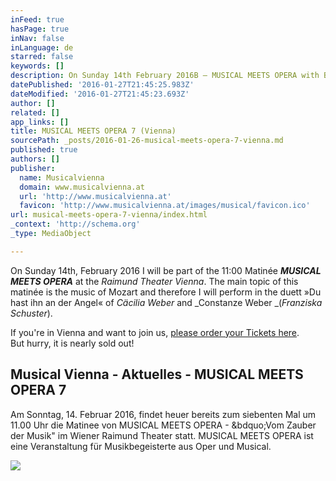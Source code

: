 ```yaml
---
inFeed: true
hasPage: true
inNav: false
inLanguage: de
starred: false
keywords: []
description: On Sunday 14th February 2016B – MUSICAL MEETS OPERA with Brigitte Oelke
datePublished: '2016-01-27T21:45:25.983Z'
dateModified: '2016-01-27T21:45:23.693Z'
author: []
related: []
app_links: []
title: MUSICAL MEETS OPERA 7 (Vienna)
sourcePath: _posts/2016-01-26-musical-meets-opera-7-vienna.md
published: true
authors: []
publisher:
  name: Musicalvienna
  domain: www.musicalvienna.at
  url: 'http://www.musicalvienna.at'
  favicon: 'http://www.musicalvienna.at/images/musical/favicon.ico'
url: musical-meets-opera-7-vienna/index.html
_context: 'http://schema.org'
_type: MediaObject

---
```

On Sunday 14th, February 2016 I will be part of the 11:00 Matinée **_MUSICAL MEETS OPERA_** at the _Raimund Theater Vienna_. The main topic of this matinée is the music of Mozart and therefore I will perform in the duett »Du hast ihn an der Angel« of _Cäcilia Weber_ and _Constanze Weber _(_Franziska Schuster_).

If you're in Vienna and want to join us, [please order your Tickets here][0].  
But hurry, it is nearly sold out!

<article style=""><h1>Musical Vienna - Aktuelles - MUSICAL MEETS OPERA 7</h1><p>Am Sonntag, 14. Februar 2016, findet heuer bereits zum siebenten Mal um 11.00 Uhr die Matinee von MUSICAL MEETS OPERA - &amp;bdquo;Vom Zauber der Musik" im Wiener Raimund Theater statt. MUSICAL MEETS OPERA ist eine Veranstaltung für Musikbegeisterte aus Oper und Musical.</p><img src="https://s3-us-west-2.amazonaws.com/the-grid-img/p/4df94977b3dba16a3eec9d89f6166aad913a0838.jpg" /></article>



[0]: http://www.musicalvienna.at/index.php/de/spielplan/production/205631/tickets